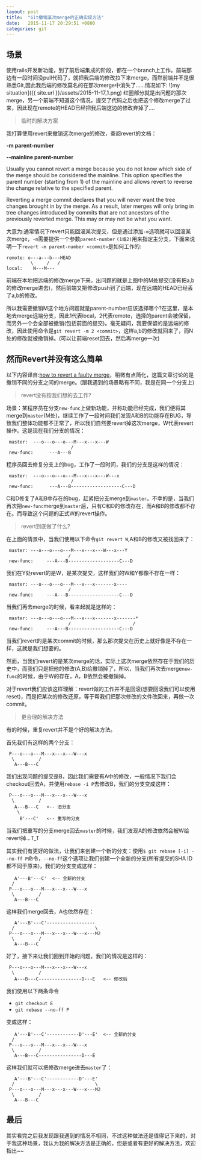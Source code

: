 ```yaml
---
layout: post
title:  "Git撤销某次merge的正确实现方法"
date:   2015-11-17 20:29:51 +0800
categories: git
---
```


## 场景
使用rails开发新功能，到了前后端集成的阶段，都在一个branch上工作。前端那边有一段时间没pull代码了，就把我后端的修改拉下来merge，而然前端并不是很熟悉Git,因此我后端的修改莫名的在那次merge中消失了......情况如下:
![my situation]({{ site.url }}/assets/2015-11-17_1.png)
红圈部分就是出问题的那次merge，另一个前端不知道这个情况，提交了代码之后也把这个修改merge了过来，因此现在remote的HEAD已经把我后端这边的修改弃掉了....

> 临时的解决方案

我打算使用revert来撤销这次merge的修改，查阅revert的文档：

<b>-m parent-number</b>

<b>--mainline parent-number</b>

Usually you cannot revert a merge because you do not know which side of the merge should be considered the mainline. This option specifies the parent number (starting from 1) of the mainline and allows revert to reverse the change relative to the specified parent.

Reverting a merge commit declares that you will never want the tree changes brought in by the merge. As a result, later merges will only bring in tree changes introduced by commits that are not ancestors of the previously reverted merge. This may or may not be what you want.

大意为:通常情况下revert只能回滚某次提交，但是通过添加`-m`选项就可以回滚某次merge，`-m`需要提供一个参数`parent-number` `(1或2)`用来指定主分支，下面来说明一下`revert -m parent-number <commit>`是如何工作的:

    remote: o---a---b---HEAD
             \     /   /
    local:    N---M---

前端在本地把远端的修改merge下来，出问题的就是上图中的M处提交(没有把a,b的修改merge进去)，然后前端又把修改push到了远端，现在远端的HEAD已经丢了a,b的修改。

所以我需要撤销M这个地方问题就是parent-number应该选择哪个?在这里，是本地去merge远端分支，因此1代表local，2代表remote，选择的parent会被保留，而另外一个会全部被撤销(包括前面的提交)。毫无疑问，我要保留的是远端的修改，因此使用命令是`git revert -m 2 <commit>`，这样a,b的修改就回来了，而N处的修改就被撤销掉。(可以让前端reset回去，然后再merge一次)

## 然而Revert并没有这么简单
以下内容译自:[how to revert a faulty merge](https://github.com/git/git/blob/master/Documentation/howto/revert-a-faulty-merge.txt)，稍微有点简化，这篇文章讨论的是撤销不同的分支之间的merge。(跟我遇到的场景略有不同，我是在同一个分支上)

>revert没有按我们想的去工作?


场景：某程序员在分支`new-func`上做新功能，并称功能已经完成，我们便将其merge到`master`(M处)，继续工作了一段时间我们发现A和B的功能存在BUG，导致我们整体功能都不正常了，所以我们自然要revert掉这次merge，W代表revert操作。这是现在我们分支的情况：


     master:  ---o---o---o---M---x---x---W
	                        /
     new-func:      ---A---B

程序员回去修复分支上的bug，工作了一段时间，我们的分支是这样的情况：

     master:  ---o---o---o---M---x---x---W---x
	                        /
     new-func:      ---A---B-------------------C---D

C和D修复了A和B中存在的bug，赶紧把分支merge到`master`。不幸的是，当我们再次把`new-func`merge到`master`后，只有C和D的修改存在，而A和B的修改都不存在。而导致这个问题的正式W的revert操作。

> revert到底做了什么?

在上面的情景中，当我们使用以下命令`git revert W`,A和B的修改又被找回来了：

     master: ---o---o---o---M---x---x---W---x---Y
	                       /
     new-func:     ---A---B-------------------C---D

我们在Y处revert的是W，是某次提交，这样我们的W和Y都像不存在一样：

     master: ---o---o---o---M---x---x-------x----
	                       /
     new-func:     ---A---B-------------------C---D

当我们再去merge的时候，看来起就是这样的：

     master: ---o---o---o---M---x---x-------x-------*
	                       /                       /
     new-func:     ---A---B-------------------C---D

当我们revert的是某次commit的时候，那么那次提交在历史上就好像是不存在一样，这就是我们想要的。

然而，当我们revert的是某次merge的话，实际上这次merge依然存在于我们的历史中，而我们只是把他的修改(A,B)给撤销掉了，所以，当我们再次去merge`new-func`的时候，由于W的存在，A，B依然会被撤销掉。

对于revert我们应该这样理解：revert做的工作并不是回滚(想要回滚我们可以使用reset)，而是把某次的修改还原，等于帮我们把那次修改的文件改回来，再做一次commit。

>更合理的解决方法

有的时候，重复revert并不是个好的解决方法。

首先我们有这样的两个分支：

     P---o---o---M---x---x---W---x
      \         /
       A---B---C

我们出现问题的提交是B，因此我们需要有A中的修改，一般情况下我们会checkout回去A，并使用`rebase -i P`去修改B，我们的分支变成这样：

     P---o---o---M---x---x---W---x
      \         /
       A---B---C   <-- 旧分支
        \
         B'---C'   <-- 重写的分支

当我们把重写的分支merge回去`master`的时候，我们发现A的修改依然会被W给revert掉...T_T

其实我们有更好的做法，让我们来创建一个新的分支：使用`$ git rebase [-i] --no-ff P`命令，`--no-ff`这个选项让我们创建一个全新的分支(所有提交的SHA ID都不同于原来)，我们的分支变成这样：

       A'---B'---C'  <-- 全新的分支
      /
     P---o---o---M---x---x---W---x
      \         /
       A---B---C


这样我们merge回去，A也依然存在：

       A'---B'---C'------------------
      /                              \
     P---o---o---M---x---x---W---x---M2
      \         /
       A---B---C


好了，接下来让我们回到开始的问题，我们的情况是这样的：

     P---o---o---M---x---x---W---x
      \         /
       A---B---C----------------D---E   <-- 修改后

我们使用以下两条命令

 * `git checkout E`
 * `git rebase --no-ff P`

变成这样：

       A'---B'---C'------------D'---E'  <-- 全新的分支
      /
     P---o---o---M---x---x---W---x
      \         /
       A---B---C----------------D---E

这样我们就可以把修改merge进去`master`了：

       A'---B'---C'------------D'---E'
      /                              \
     P---o---o---M---x---x---W---x---M2
      \         /
       A---B---C

## 最后

其实看完之后我发现跟我遇到的情况不相同，不过这种做法还是值得记下来的，对于我这种场景，我认为我的解决方法是正确的，但是或者有更好的解决方法，欢迎指出~~
